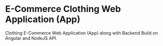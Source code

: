 # E-Commerce Clothing Web Application (App)
Clothing E-Commerce Web Application (App) along with Backend Build on Angular and NodeJS API. 
